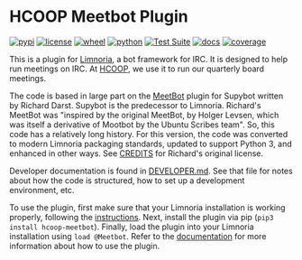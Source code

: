 # HCOOP Meetbot Plugin

[![pypi](https://img.shields.io/pypi/v/hcoop-meetbot.svg)](https://pypi.org/project/hcoop-meetbot/)
[![license](https://img.shields.io/pypi/l/hcoop-meetbot.svg)](https://github.com/pronovic/hcoop-meetbot/blob/master/LICENSE)
[![wheel](https://img.shields.io/pypi/wheel/hcoop-meetbot.svg)](https://pypi.org/project/hcoop-meetbot/)
[![python](https://img.shields.io/pypi/pyversions/hcoop-meetbot.svg)](https://pypi.org/project/hcoop-meetbot/)
[![Test Suite](https://github.com/pronovic/hcoop-meetbot/workflows/Test%20Suite/badge.svg)](https://github.com/pronovic/hcoop-meetbot/actions?query=workflow%3A%22Test+Suite%22)
[![docs](https://readthedocs.org/projects/hcoop-meetbot/badge/?version=stable&style=flat)](https://hcoop-meetbot.readthedocs.io/en/stable/)
[![coverage](https://coveralls.io/repos/github/pronovic/hcoop-meetbot/badge.svg?branch=master)](https://coveralls.io/github/pronovic/hcoop-meetbot?branch=master)

This is a plugin for [Limnoria](https://github.com/ProgVal/Limnoria), a bot framework for IRC.  It is designed to help run meetings on IRC.  At [HCOOP](https://hcoop.net), we use it to run our quarterly board meetings.

The code is based in large part on the [MeetBot](https://github.com/rkdarst/MeetBot/) plugin for Supybot written by Richard Darst. Supybot is the predecessor to Limnoria.  Richard's MeetBot was "inspired by the original MeetBot, by Holger Levsen, which was itself a derivative of Mootbot by the Ubuntu Scribes team".  So, this code has a relatively long history.  For this version, the code was converted to modern Limnoria packaging standards, updated to support Python 3, and enhanced in other ways.  See [CREDITS](CREDITS) for Richard's original license.

Developer documentation is found in [DEVELOPER.md](DEVELOPER.md).  See that file for notes about how the code is structured, how to set up a development environment, etc.

To use the plugin, first make sure that your Limnoria installation is working properly, following the [instructions](https://docs.limnoria.net/index.html).  Next, install the plugin via pip (`pip3 install hcoop-meetbot`).  Finally, load the plugin into your Limnoria installation using `load @Meetbot`.  Refer to the [documentation](https://hcoop-meetbot.readthedocs.io/en/stable/) for more information about how to use the plugin.

